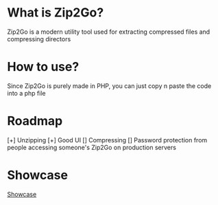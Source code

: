 # What is Zip2Go?
Zip2Go is a modern utility tool used for extracting compressed files and compressing directors
# How to use?
Since Zip2Go is purely made in PHP, you can just copy n paste the code into a php file
# Roadmap
[+] Unzipping
[+] Good UI
[] Compressing
[] Password protection from people accessing someone's Zip2Go on production servers
# Showcase
[Showcase](https://raw.githubusercontent.com/specocow/zip2go/main/preview/Point%20Blur_Jun302023_182031.png)
